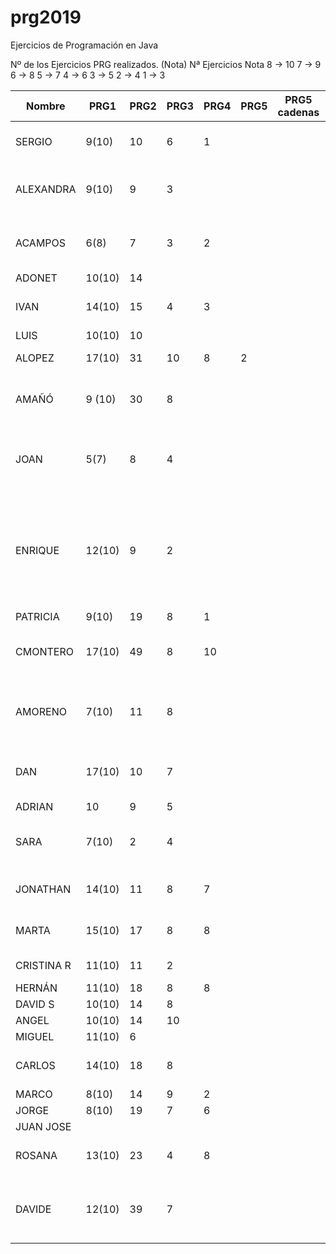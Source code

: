 # prg2019
Ejercicios de Programación en Java

Nº de los Ejercicios PRG realizados. (Nota)
Nª Ejercicios	Nota
8 ->	10
7  ->	9
6	 ->	8
5	 ->	7
4	 ->	6
3	 ->	5
2	 ->	4
1	 ->	3

| Nombre    | PRG1 | PRG2 | PRG3 | PRG4 | PRG5 | PRG5 cadenas| PRG6 | PRG7 | PRG8 |Titulo Proyecto |
| ------    | ---- | ---- | ---- | ---- | ---- | ----------- | ---- | ---- | ---- |--------------- |
| SERGIO    | 9(10)|  10  |   6  |  1   |      |             |      |      |      |8. Taller mecánico Caragols|
| ALEXANDRA | 9(10)|  9   |   3  |      |      |             |      |      |      |11. Gestión integral de farmacias Dorar la píldora|
| ACAMPOS   | 6(8) |  7   |   3  |  2   |      |             |      |      |      |7.Restaurante panza llena corazon contento   |
| ADONET    |10(10)|  14  |      |      |      |             |      |      |      |      |
| IVAN      |14(10)|  15  |   4  |  3   |      |             |      |      |      |Informatización de un economato|
| LUIS      |10(10)|  10  |      |      |      |             |      |      |      |      |
| ALOPEZ    |17(10)|  31  |  10  |   8  |   2  |             |      |      |      |Estacion Autobuses|
| AMAÑÓ     |9 (10)|  30  |   8  |      |      |             |      |      |      |Proyecto personal: Reserva Negocio|
| JOAN      |  5(7)|   8  |   4  |      |      |             |      |      |      |Proyecto propio: reserva y ventas entradas evento. |
| ENRIQUE   |12(10)|   9  |   2  |      |      |             |      |      |      |Sistema de abastecimiento de la sección textil de la cadena de hipermercados César Augusto, le atendemos con gusto      |
| PATRICIA  | 9(10)|  19  |   8  |   1  |      |             |      |      |      |      |
| CMONTERO  |17(10)|  49  |   8  |  10  |      |             |      |      |      | MyVet. Proyecto propio sobre veterinaria  
| AMORENO   | 7(10)|  11  |   8  |      |      |             |      |      |      | 3. Sistema de reserva y venta de billetes Ferrocarriles Canfranc |
| DAN       |17(10)|  10  |   7  |      |      |             |      |      |      |Agencia de reservas de casas rurales Teruel existe|
| ADRIAN    |  10  |   9  |   5  |      |      |             |      |      |      |      |
| SARA      | 7(10)|  2   |   4  |      |      |             |      |      |      |Proyecto personal: Columbia Pictures.|
| JONATHAN  |14(10)|  11  |   8  |   7  |      |             |      |      |      |9. Sistema de matriculación IES La Dolores  |
| MARTA     |15(10)|  17  |   8  |   8  |      |             |      |      |      |Casa de la juventud Las Fuentes |
| CRISTINA R|11(10)|  11  |   2  |      |      |             |      |      |      |   14.Gestión casal fallero   |
| HERNÁN    |11(10)|  18  |   8  |   8  |      |             |      |      |      |      |
| DAVID S   |10(10)|  14  |   8  |      |      |             |      |      |      |      |
| ANGEL     |10(10)|  14  |  10  |      |      |             |      |      |      |      |
| MIGUEL    |11(10)|  6   |      |      |      |             |      |      |      |      |
| CARLOS    |14(10)|  18  |   8  |      |      |             |      |      |      | Programa de Inventario de Productos  |
| MARCO     | 8(10)|  14  |   9  |  2   |      |             |      |      |      |      |
| JORGE     | 8(10)|  19  |   7  |  6   |      |             |      |      |      |      |
| JUAN JOSE |      |      |      |      |      |             |      |      |      |      |
| ROSANA    |13(10)|  23  |   4  |  8   |      |             |      |      |      |Proyecto propio: Fem marketing     |
| DAVIDE    |12(10)|  39  |   7  |      |      |             |      |      |      |Proyecto personal: Laboratorio de control de calidad      |

